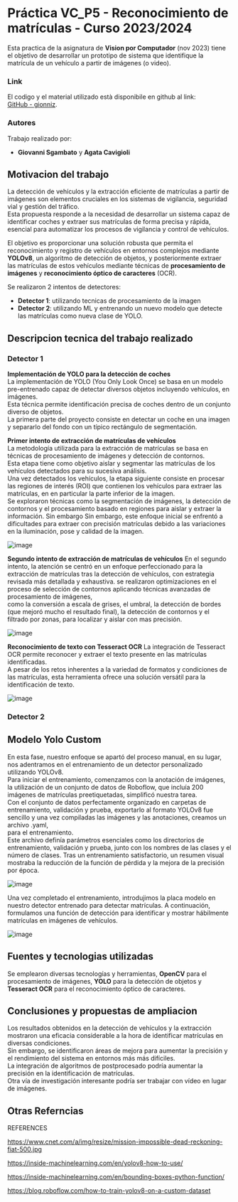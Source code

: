 # Práctica VC_P5 - Reconocimiento de matrículas - Curso 2023/2024
Esta practica de la asignatura de **Vision por Computador** (nov 2023) tiene el objetivo de desarrollar un prototipo de sistema que identifique la matrícula de un vehículo a partir de imágenes (o video).  

### Link
El codigo y el material utilizado està disponibile en github al link:  
[GitHub - gionniz](https://github.com/gionniz/Computer-Vision/tree/main/P5 "GitHub gionniz").

### Autores
Trabajo realizado por:
- **Giovanni Sgambato** y **Agata Cavigioli**

## Motivacion del trabajo
La detección de vehículos y la extracción eficiente de matrículas a partir de imágenes son elementos cruciales en los sistemas de vigilancia, seguridad vial y gestión del tráfico.  
Esta propuesta responde a la necesidad de desarrollar un sistema capaz de identificar coches y extraer sus matrículas de forma precisa y rápida,  
esencial para automatizar los procesos de vigilancia y control de vehículos.  

El objetivo es proporcionar una solución robusta que permita el reconocimiento y registro de vehículos en entornos complejos mediante **YOLOv8**, 
un algoritmo de detección de objetos, y posteriormente extraer las matrículas de estos vehículos mediante técnicas de **procesamiento de imágenes** y **reconocimiento óptico de caracteres** (OCR).   

Se realizaron 2 intentos de detectores:
- **Detector 1**: utilizando tecnicas de procesamiento de la imagen
- **Detector 2**: utilizando ML y entrenando un nuevo modelo que detecte las matrículas como nueva clase de YOLO.

## Descripcion tecnica del trabajo realizado
### Detector 1
**Implementación de YOLO para la detección de coches**  
La implementación de YOLO (You Only Look Once) se basa en un modelo pre-entrenado capaz de detectar diversos objetos incluyendo vehículos, en imágenes.  
Esta técnica permite identificación precisa de coches dentro de un conjunto diverso de objetos.  
La primera parte del proyecto consiste en detectar un coche en una imagen y separarlo del fondo con un típico rectángulo de segmentación.

**Primer intento de extracción de matrículas de vehículos**  
La metodología utilizada para la extracción de matrículas se basa en técnicas de procesamiento de imágenes y detección de contornos.  
Esta etapa tiene como objetivo aislar y segmentar las matrículas de los vehículos detectados para su sucesiva análisis.  
Una vez detectados los vehículos, la etapa siguiente consiste en procesar las regiones de interés (ROI) que contienen los vehículos para extraer las matrículas,
en en particular la parte inferior de la imagen.  
Se exploraron técnicas como la segmentación de imágenes, la detección de contornos y el procesamiento basado en regiones para aislar y extraer la información.
Sin embargo Sin embargo, este enfoque inicial se enfrentó a dificultades para extraer con precisión matrículas debido a las variaciones en la iluminación, pose y calidad de la imagen.  

![image](https://github.com/gionniz/Computer-Vision/assets/2800642/b76c337d-04e7-48ea-b819-7e98cee8bef7)

**Segundo intento de extracción de matrículas de vehículos**
En el segundo intento, la atención se centró en un enfoque perfeccionado para la extracción de matrículas tras la detección de vehículos, con estrategia revisada más detallada y exhaustiva.
se realizaron optimizaciones en el proceso de selección de contornos aplicando técnicas avanzadas de procesamiento de imágenes,  
como la conversión a escala de grises, el umbral, la detección de bordes (que mejoró mucho el resultado final), la detección de contornos y el filtrado por zonas, para localizar y aislar con mas precisión.  

![image](https://github.com/gionniz/Computer-Vision/assets/2800642/edcaa760-428b-4f9a-8c57-66794c395f5c)

**Reconocimiento de texto con Tesseract OCR**
La integración de Tesseract OCR permite reconocer y extraer el texto presente en las matrículas identificadas.  
A pesar de los retos inherentes a la variedad de formatos y condiciones de las matrículas, esta herramienta ofrece una solución versátil para la identificación de texto.  

![image](https://github.com/gionniz/Computer-Vision/assets/2800642/546e6202-fbaf-4f5e-8470-ae7cc4afac06)


### Detector 2
## Modelo Yolo Custom
En esta fase, nuestro enfoque se apartó del proceso manual, en su lugar, nos adentramos en el entrenamiento de un detector personalizado utilizando YOLOv8.  
Para iniciar el entrenamiento, comenzamos con la anotación de imágenes, la utilización de un conjunto de datos de Roboflow, que incluía 200 imágenes de matrículas preetiquetadas, simplificó nuestra tarea.  
Con el conjunto de datos perfectamente organizado en carpetas de entrenamiento, validación y prueba, exportarlo al formato YOLOv8 fue sencillo y una vez compiladas las imágenes y las anotaciones, creamos un archivo .yaml,  
para el entrenamiento.  
Este archivo definía parámetros esenciales como los directorios de entrenamiento, validación y prueba, junto con los nombres de las clases y el número de clases. 
Tras un entrenamiento satisfactorio, un resumen visual mostraba la reducción de la función de pérdida y la mejora de la precisión por época. 

![image](https://github.com/gionniz/Computer-Vision/assets/2800642/990a690e-2281-4711-a2c4-9a09cf5896c0)

Una vez completado el entrenamiento, introdujimos la placa modelo en nuestro detector entrenado para detectar matrículas.
A continuación, formulamos una función de detección para identificar y mostrar hábilmente matrículas en imágenes de vehículos.

![image](https://github.com/gionniz/Computer-Vision/assets/2800642/457c3d0c-c899-42db-9ecb-4d80a60c8098)

## Fuentes y tecnologias utilizadas
Se emplearon diversas tecnologías y herramientas,
**OpenCV** para el procesamiento de imágenes, **YOLO** para la detección de objetos y **Tesseract OCR** para el reconocimiento óptico de caracteres.

## Conclusiones y propuestas de ampliacion
Los resultados obtenidos en la detección de vehículos y la extracción mostraron una eficacia considerable a la hora de identificar matrículas en diversas condiciones.  
Sin embargo, se identificaron áreas de mejora para aumentar la precisión y el rendimiento del sistema en entornos más más difíciles.  
La integración de algoritmos de postprocesado podría aumentar la precisión en la identificación de matrículas.  
Otra vía de investigación interesante podría ser trabajar con vídeo en lugar de imágenes.  

## Otras Referncias
REFERENCES

https://www.cnet.com/a/img/resize/mission-impossible-dead-reckoning-fiat-500.jpg

https://inside-machinelearning.com/en/yolov8-how-to-use/

https://inside-machinelearning.com/en/bounding-boxes-python-function/

https://blog.roboflow.com/how-to-train-yolov8-on-a-custom-dataset
